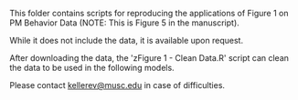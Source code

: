 This folder contains scripts for reproducing the applications of Figure 1 on PM Behavior Data (NOTE: This is Figure 5 in the manuscript). 

While it does not include the data, it is available upon request.

After downloading the data, the 'zFigure 1 - Clean Data.R' script can clean the data to be used in the following models.

Please contact kellerev@musc.edu in case of difficulties.
